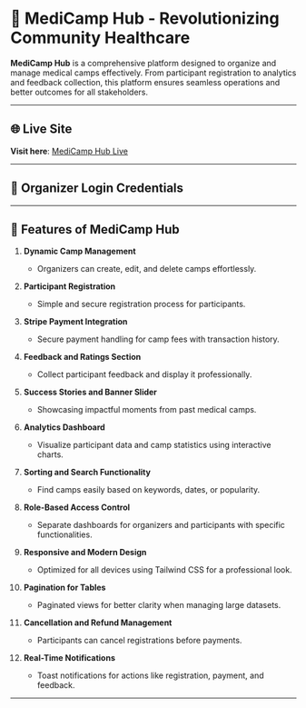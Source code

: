 # 🏥 MediCamp Hub - Revolutionizing Community Healthcare

**MediCamp Hub** is a comprehensive platform designed to organize and manage medical camps effectively. From participant registration to analytics and feedback collection, this platform ensures seamless operations and better outcomes for all stakeholders.

---

## 🌐 Live Site

**Visit here**: [MediCamp Hub Live](https://medicamphub-c53a6.firebaseapp.com/)

---

## 👤 Organizer Login Credentials

<!-- - **Username:** organizer@example.com   -->
<!-- - **Password:** organizer123 -->

---

## 📌 Features of MediCamp Hub

1. **Dynamic Camp Management**

   - Organizers can create, edit, and delete camps effortlessly.

2. **Participant Registration**

   - Simple and secure registration process for participants.

3. **Stripe Payment Integration**

   - Secure payment handling for camp fees with transaction history.

4. **Feedback and Ratings Section**

   - Collect participant feedback and display it professionally.

5. **Success Stories and Banner Slider**

   - Showcasing impactful moments from past medical camps.

6. **Analytics Dashboard**

   - Visualize participant data and camp statistics using interactive charts.

7. **Sorting and Search Functionality**

   - Find camps easily based on keywords, dates, or popularity.

8. **Role-Based Access Control**

   - Separate dashboards for organizers and participants with specific functionalities.

9. **Responsive and Modern Design**

   - Optimized for all devices using Tailwind CSS for a professional look.

10. **Pagination for Tables**

    - Paginated views for better clarity when managing large datasets.

11. **Cancellation and Refund Management**

    - Participants can cancel registrations before payments.

12. **Real-Time Notifications**
    - Toast notifications for actions like registration, payment, and feedback.

---
